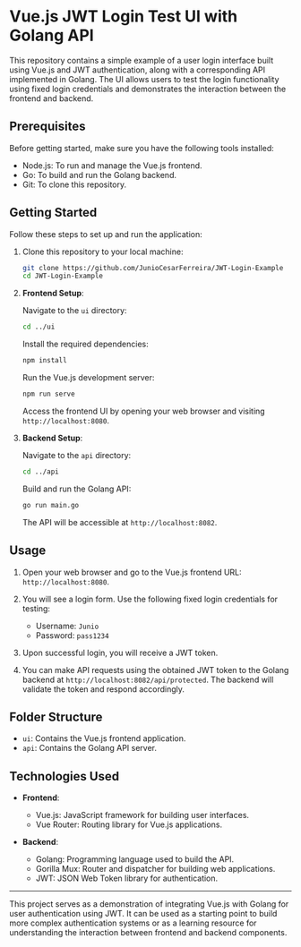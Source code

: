 # Vue.js JWT Login Test UI with Golang API

This repository contains a simple example of a user login interface built using Vue.js and JWT authentication, along with a corresponding API implemented in Golang. The UI allows users to test the login functionality using fixed login credentials and demonstrates the interaction between the frontend and backend.

## Prerequisites

Before getting started, make sure you have the following tools installed:

- Node.js: To run and manage the Vue.js frontend.
- Go: To build and run the Golang backend.
- Git: To clone this repository.

## Getting Started

Follow these steps to set up and run the application:

1. Clone this repository to your local machine:

   ```bash
   git clone https://github.com/JunioCesarFerreira/JWT-Login-Example
   cd JWT-Login-Example
   ```

2. **Frontend Setup**:
   
   Navigate to the `ui` directory:

   ```bash
   cd ../ui
   ```

   Install the required dependencies:

   ```bash
   npm install
   ```

   Run the Vue.js development server:

   ```bash
   npm run serve
   ```

   Access the frontend UI by opening your web browser and visiting `http://localhost:8080`.

3. **Backend Setup**:

   Navigate to the `api` directory:

   ```bash
   cd ../api
   ```

   Build and run the Golang API:

   ```bash
   go run main.go
   ```

   The API will be accessible at `http://localhost:8082`.

## Usage

1. Open your web browser and go to the Vue.js frontend URL: `http://localhost:8080`.

2. You will see a login form. Use the following fixed login credentials for testing:
   - Username: `Junio`
   - Password: `pass1234`

3. Upon successful login, you will receive a JWT token.

4. You can make API requests using the obtained JWT token to the Golang backend at `http://localhost:8082/api/protected`. The backend will validate the token and respond accordingly.

## Folder Structure

- `ui`: Contains the Vue.js frontend application.
- `api`: Contains the Golang API server.

## Technologies Used

- **Frontend**:
  - Vue.js: JavaScript framework for building user interfaces.
  - Vue Router: Routing library for Vue.js applications.

- **Backend**:
  - Golang: Programming language used to build the API.
  - Gorilla Mux: Router and dispatcher for building web applications.
  - JWT: JSON Web Token library for authentication.

---

This project serves as a demonstration of integrating Vue.js with Golang for user authentication using JWT. It can be used as a starting point to build more complex authentication systems or as a learning resource for understanding the interaction between frontend and backend components.